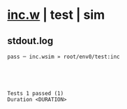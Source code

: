 # [inc.w](../../../../../../examples/tests/sdk_tests/counter/inc.w) | test | sim

## stdout.log
```log
pass ─ inc.wsim » root/env0/test:inc
 




Tests 1 passed (1) 
Duration <DURATION>

```

